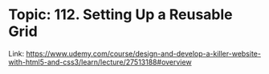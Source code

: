 # Topic: 112. Setting Up a Reusable Grid
Link: https://www.udemy.com/course/design-and-develop-a-killer-website-with-html5-and-css3/learn/lecture/27513188#overview







